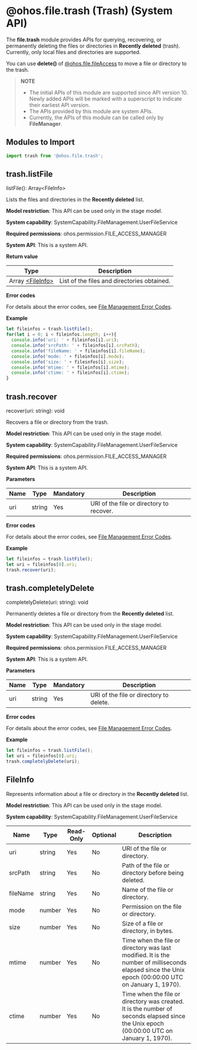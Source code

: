 # @ohos.file.trash (Trash) (System API)

The **file.trash** module provides APIs for querying, recovering, or permanently deleting the files or directories in **Recently deleted** (trash). Currently, only local files and directories are supported.

You can use **delete()** of [@ohos.file.fileAccess](js-apis-fileAccess-sys.md) to move a file or directory to the trash.

>**NOTE**
>
> - The initial APIs of this module are supported since API version 10. Newly added APIs will be marked with a superscript to indicate their earliest API version.
> - The APIs provided by this module are system APIs.
> - Currently, the APIs of this module can be called only by **FileManager**.

## Modules to Import

```js
import trash from '@ohos.file.trash';
```

## trash.listFile

listFile(): Array\<FileInfo>

Lists the files and directories in the **Recently deleted** list.

**Model restriction**: This API can be used only in the stage model.

**System capability**: SystemCapability.FileManagement.UserFileService

**Required permissions**: ohos.permission.FILE_ACCESS_MANAGER

**System API**: This is a system API.

**Return value**

  | Type| Description|
  | --- | -- |
  | Array [\<FileInfo>](#fileinfo) | List of the files and directories obtained.|

**Error codes**

For details about the error codes, see [File Management Error Codes](errorcode-filemanagement.md).

**Example**

  ```js
  let fileinfos = trash.listFile();
  for(let i = 0; i < fileinfos.length; i++){
    console.info('uri: ' + fileinfos[i].uri);
    console.info('srcPath: ' + fileinfos[i].srcPath);
    console.info('fileName: ' + fileinfos[i].fileName);
    console.info('mode: ' + fileinfos[i].mode);
    console.info('size: ' + fileinfos[i].size);
    console.info('mtime: ' + fileinfos[i].mtime);
    console.info('ctime: ' + fileinfos[i].ctime);
  }
  ```

## trash.recover

recover(uri: string): void

Recovers a file or directory from the trash.

**Model restriction**: This API can be used only in the stage model.

**System capability**: SystemCapability.FileManagement.UserFileService

**Required permissions**: ohos.permission.FILE_ACCESS_MANAGER

**System API**: This is a system API.

**Parameters**

| Name| Type  | Mandatory| Description                      |
| ------ | ------ | ---- | -------------------------- |
| uri   | string | Yes  | URI of the file or directory to recover.|

**Error codes**

For details about the error codes, see [File Management Error Codes](errorcode-filemanagement.md).

**Example**

  ```js
  let fileinfos = trash.listFile();
  let uri = fileinfos[0].uri;
  trash.recover(uri);
  ```

## trash.completelyDelete

completelyDelete(uri: string): void

Permanently deletes a file or directory from the **Recently deleted** list.

**Model restriction**: This API can be used only in the stage model.

**System capability**: SystemCapability.FileManagement.UserFileService

**Required permissions**: ohos.permission.FILE_ACCESS_MANAGER

**System API**: This is a system API.

**Parameters**

| Name| Type  | Mandatory| Description                      |
| ------ | ------ | ---- | -------------------------- |
| uri   | string | Yes  | URI of the file or directory to delete.|

**Error codes**

For details about the error codes, see [File Management Error Codes](errorcode-filemanagement.md).

**Example**

  ```js
  let fileinfos = trash.listFile();
  let uri = fileinfos[0].uri;
  trash.completelyDelete(uri);
  ```

## FileInfo

Represents information about a file or directory in the **Recently deleted** list.

**Model restriction**: This API can be used only in the stage model.

**System capability**: SystemCapability.FileManagement.UserFileService

| Name| Type  | Read-Only| Optional| Description    |
| ------ | ------ | -------- | ------ | -------- |
| uri | string | Yes| No| URI of the file or directory.|
| srcPath | string | Yes| No| Path of the file or directory before being deleted.|
| fileName | string | Yes| No| Name of the file or directory.|
| mode | number | Yes| No| Permission on the file or directory.|
| size | number | Yes| No|  Size of a file or directory, in bytes.|
| mtime | number | Yes| No|  Time when the file or directory was last modified. It is the number of milliseconds elapsed since the Unix epoch (00:00:00 UTC on January 1, 1970).|
| ctime | number | Yes| No|  Time when the file or directory was created. It is the number of seconds elapsed since the Unix epoch (00:00:00 UTC on January 1, 1970).|
